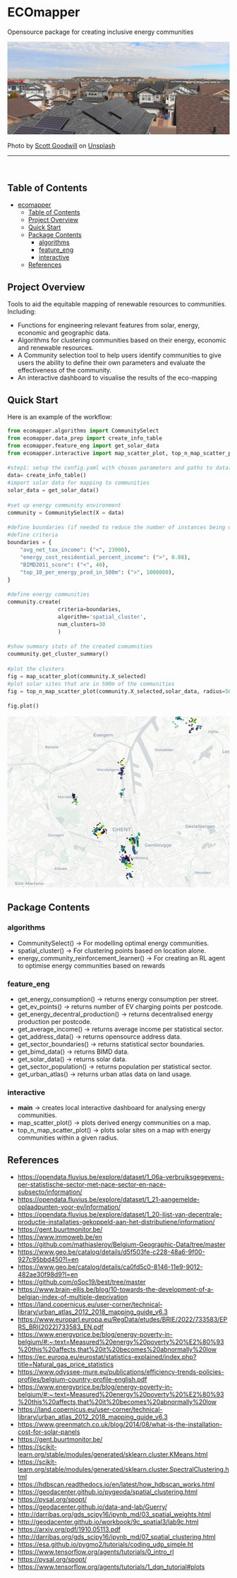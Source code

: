# ECOmapper
Opensource package for creating inclusive energy communities

![image](imgs/scott-goodwill-hKUJRPAAFWo-unsplash.jpg)

Photo by <a href="https://unsplash.com/photos/hKUJRPAAFWo?utm_source=unsplash&utm_medium=referral&utm_content=creditShareLink">Scott Goodwill</a> on <a href="https://unsplash.com/photos/hKUJRPAAFWo">Unsplash</a>
  


---

<br>

## Table of Contents

- [ecomapper](#ecomapper)
  - [Table of Contents](#table-of-contents)
  - [Project Overview](#project-overview)
  - [Quick Start](#quick-start)
  - [Package Contents](#package-contents)
    - [algorithms](#algorithms)
    - [feature\_eng](#feature_eng)
    - [interactive](#interactive)
  - [References](#references)

## Project Overview

Tools to aid the equitable mapping of renewable resources to communities. Including:

- Functions for engineering relevant features from solar, energy, economic and geographic data.
- Algorithms for clustering communities based on their energy, economic and renewable resources.
- A Community selection tool to help users identify communities to give users the ability to define their own parameters and evaluate the effectiveness of the community.
- An interactive dashboard to visualise the results of the eco-mapping

## Quick Start

Here is an example of the workflow:

```python
from ecomapper.algorithms import CommunitySelect
from ecomapper.data_prep import create_info_table
from ecomapper.feature_eng import get_solar_data
from ecomapper.interactive import map_scatter_plot, top_n_map_scatter_plot

#step1: setup the config.yaml with chosen parameters and paths to data(note: this version is current only compatible with Belgian Cities)
data= create_info_table()
#import solar data for mapping to communities
solar_data = get_solar_data()

#set up energy community environment
community = CommunitySelect(X = data)

#define boundaries (if needed to reduce the number of instances being optimised)
#define criteria
boundaries = {
    "avg_net_tax_income": ("<", 23000),
    "energy_cost_residential_percent_income": (">", 0.08),
    "BIMD2011_score": ("<", 40),
    "top_10_per_energy_prod_in_500m": (">", 1000000),
}

#define energy communities
community.create(
                criteria=boundaries, 
                algorithm='spatial_cluster', 
                num_clusters=30
                )

#show summary stats of the created comumnities
coummunity.get_cluster_summary()

#plot the clusters
fig = map_scatter_plot(community.X_selected)
#plot solar sites that are in 500m of the communities
fig = top_n_map_scatter_plot(community.X_selected,solar_data, radius=500)

fig.plot()
```
![image](imgs/clusters.png)

## Package Contents
### algorithms
- CommunitySelect() -> For modelling optimal energy communities.
- spatial_cluster() -> For clustering points based on location alone.
- energy_community_reinforcement_learner() -> For creating an RL agent to optimise energy communities based on rewards

### feature_eng
- get_energy_consumption() -> returns energy consumption per street.
- get_ev_points() -> returns number of EV charging points per postcode.
- get_energy_decentral_production() -> returns decentralised energy production per postcode.
- get_average_income() -> returns average income per statistical sector.
- get_address_data() -> returns opensource address data.
- get_sector_boundaries() -> returns statistical sector boundaries.
- get_bimd_data() -> returns BIMD data.
- get_solar_data() -> returns solar data.
- get_sector_population() -> returns population per statistical sector.
- get_urban_atlas() -> returns urban atlas data on land usage.

### interactive
- __main__ -> creates local interactive dashboard for analysing energy communities.
- map_scatter_plot() -> plots derived energy communities on a map.
- top_n_map_scatter_plot() -> plots solar sites on a map with energy communities within a given radius.


## References

- https://opendata.fluvius.be/explore/dataset/1_06a-verbruiksgegevens-per-statistische-sector-met-nace-sector-en-nace-subsecto/information/
- https://opendata.fluvius.be/explore/dataset/1_21-aangemelde-oplaadpunten-voor-ev/information/
- https://opendata.fluvius.be/explore/dataset/1_20-lijst-van-decentrale-productie-installaties-gekoppeld-aan-het-distributiene/information/
- https://gent.buurtmonitor.be/
- https://www.immoweb.be/en
- https://github.com/mathiasleroy/Belgium-Geographic-Data/tree/master
- https://www.geo.be/catalog/details/d5f503fe-c228-48a6-9f00-927c95bbd450?l=en
- https://www.geo.be/catalog/details/ca0fd5c0-8146-11e9-9012-482ae30f98d9?l=en
- https://github.com/oSoc19/best/tree/master
- https://www.brain-ellis.be/blog/10-towards-the-development-of-a-belgian-index-of-multiple-deprivation
- https://land.copernicus.eu/user-corner/technical-library/urban_atlas_2012_2018_mapping_guide_v6.3
- https://www.europarl.europa.eu/RegData/etudes/BRIE/2022/733583/EPRS_BRI(2022)733583_EN.pdf
- https://www.energyprice.be/blog/energy-poverty-in-belgium/#:~:text=Measured%20energy%20poverty%20%E2%80%93%20this%20affects,that%20it%20becomes%20abnormally%20low
- https://ec.europa.eu/eurostat/statistics-explained/index.php?title=Natural_gas_price_statistics
- https://www.odyssee-mure.eu/publications/efficiency-trends-policies-profiles/belgium-country-profile-english.pdf
- https://www.energyprice.be/blog/energy-poverty-in-belgium/#:~:text=Measured%20energy%20poverty%20%E2%80%93%20this%20affects,that%20it%20becomes%20abnormally%20low
- https://land.copernicus.eu/user-corner/technical-library/urban_atlas_2012_2018_mapping_guide_v6.3
- https://www.greenmatch.co.uk/blog/2014/08/what-is-the-installation-cost-for-solar-panels
- https://gent.buurtmonitor.be/
- https://scikit-learn.org/stable/modules/generated/sklearn.cluster.KMeans.html
- https://scikit-learn.org/stable/modules/generated/sklearn.cluster.SpectralClustering.html
- https://hdbscan.readthedocs.io/en/latest/how_hdbscan_works.html
- https://geodacenter.github.io/pygeoda/spatial_clustering.html
- https://pysal.org/spopt/
- https://geodacenter.github.io/data-and-lab/Guerry/
- http://darribas.org/gds_scipy16/ipynb_md/03_spatial_weights.html
- http://geodacenter.github.io/workbook/9c_spatial3/lab9c.html
- https://arxiv.org/pdf/1910.05113.pdf
- http://darribas.org/gds_scipy16/ipynb_md/07_spatial_clustering.html
- https://esa.github.io/pygmo2/tutorials/coding_udp_simple.ht
- https://www.tensorflow.org/agents/tutorials/0_intro_rl
- https://pysal.org/spopt/
- https://www.tensorflow.org/agents/tutorials/1_dqn_tutorial#plots

